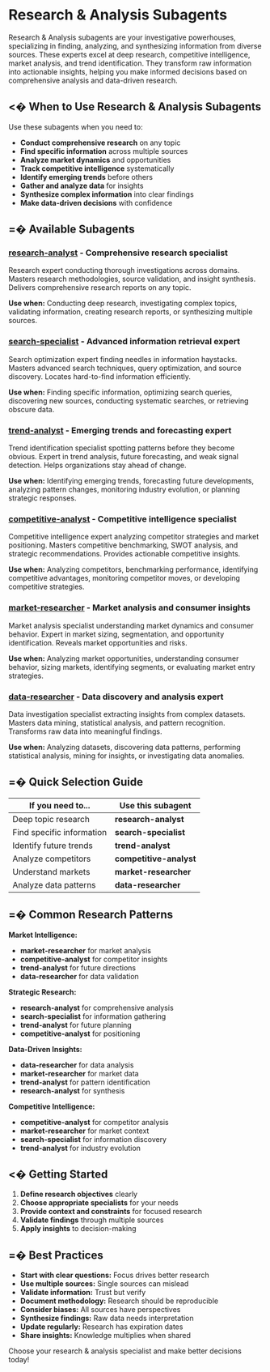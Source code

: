 # Research & Analysis Subagents

Research & Analysis subagents are your investigative powerhouses, specializing in finding, analyzing, and synthesizing information from diverse sources. These experts excel at deep research, competitive intelligence, market analysis, and trend identification. They transform raw information into actionable insights, helping you make informed decisions based on comprehensive analysis and data-driven research.

## <� When to Use Research & Analysis Subagents

Use these subagents when you need to:

- **Conduct comprehensive research** on any topic
- **Find specific information** across multiple sources
- **Analyze market dynamics** and opportunities
- **Track competitive intelligence** systematically
- **Identify emerging trends** before others
- **Gather and analyze data** for insights
- **Synthesize complex information** into clear findings
- **Make data-driven decisions** with confidence

## =� Available Subagents

### [**research-analyst**](research-analyst.md) - Comprehensive research specialist

Research expert conducting thorough investigations across domains. Masters research methodologies, source validation, and insight synthesis. Delivers comprehensive research reports on any topic.

**Use when:** Conducting deep research, investigating complex topics, validating information, creating research reports, or synthesizing multiple sources.

### [**search-specialist**](search-specialist.md) - Advanced information retrieval expert

Search optimization expert finding needles in information haystacks. Masters advanced search techniques, query optimization, and source discovery. Locates hard-to-find information efficiently.

**Use when:** Finding specific information, optimizing search queries, discovering new sources, conducting systematic searches, or retrieving obscure data.

### [**trend-analyst**](trend-analyst.md) - Emerging trends and forecasting expert

Trend identification specialist spotting patterns before they become obvious. Expert in trend analysis, future forecasting, and weak signal detection. Helps organizations stay ahead of change.

**Use when:** Identifying emerging trends, forecasting future developments, analyzing pattern changes, monitoring industry evolution, or planning strategic responses.

### [**competitive-analyst**](competitive-analyst.md) - Competitive intelligence specialist

Competitive intelligence expert analyzing competitor strategies and market positioning. Masters competitive benchmarking, SWOT analysis, and strategic recommendations. Provides actionable competitive insights.

**Use when:** Analyzing competitors, benchmarking performance, identifying competitive advantages, monitoring competitor moves, or developing competitive strategies.

### [**market-researcher**](market-researcher.md) - Market analysis and consumer insights

Market analysis specialist understanding market dynamics and consumer behavior. Expert in market sizing, segmentation, and opportunity identification. Reveals market opportunities and risks.

**Use when:** Analyzing market opportunities, understanding consumer behavior, sizing markets, identifying segments, or evaluating market entry strategies.

### [**data-researcher**](data-researcher.md) - Data discovery and analysis expert

Data investigation specialist extracting insights from complex datasets. Masters data mining, statistical analysis, and pattern recognition. Transforms raw data into meaningful findings.

**Use when:** Analyzing datasets, discovering data patterns, performing statistical analysis, mining for insights, or investigating data anomalies.

## =� Quick Selection Guide

| If you need to...         | Use this subagent       |
| ------------------------- | ----------------------- |
| Deep topic research       | **research-analyst**    |
| Find specific information | **search-specialist**   |
| Identify future trends    | **trend-analyst**       |
| Analyze competitors       | **competitive-analyst** |
| Understand markets        | **market-researcher**   |
| Analyze data patterns     | **data-researcher**     |

## =� Common Research Patterns

**Market Intelligence:**

- **market-researcher** for market analysis
- **competitive-analyst** for competitor insights
- **trend-analyst** for future directions
- **data-researcher** for data validation

**Strategic Research:**

- **research-analyst** for comprehensive analysis
- **search-specialist** for information gathering
- **trend-analyst** for future planning
- **competitive-analyst** for positioning

**Data-Driven Insights:**

- **data-researcher** for data analysis
- **market-researcher** for market data
- **trend-analyst** for pattern identification
- **research-analyst** for synthesis

**Competitive Intelligence:**

- **competitive-analyst** for competitor analysis
- **market-researcher** for market context
- **search-specialist** for information discovery
- **trend-analyst** for industry evolution

## <� Getting Started

1. **Define research objectives** clearly
2. **Choose appropriate specialists** for your needs
3. **Provide context and constraints** for focused research
4. **Validate findings** through multiple sources
5. **Apply insights** to decision-making

## =� Best Practices

- **Start with clear questions:** Focus drives better research
- **Use multiple sources:** Single sources can mislead
- **Validate information:** Trust but verify
- **Document methodology:** Research should be reproducible
- **Consider biases:** All sources have perspectives
- **Synthesize findings:** Raw data needs interpretation
- **Update regularly:** Research has expiration dates
- **Share insights:** Knowledge multiplies when shared

Choose your research & analysis specialist and make better decisions today!
